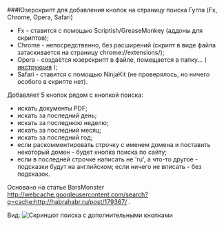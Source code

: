 ###Юзерскрипт для добавления кнопок на страницу поиска Гугла
(Fx, Chrome, Opera, Safari)

* Fx - ставится с помощью Scriptish/GreaseMonkey (аддоны для скриптов);
* Chrome - непосредственно, без расширений (скрипт в виде файла затаскивается на страницу chrome://extensions/);
* Opera - создаётся юзерскрипт в файле, помещается в папку... ( [инструкция](http://habrahabr.ru/post/140643/.md) );
* Safari - ставится с помощью NinjaKit (не проверялось, но ничего особого в скрипте нет).

Добавляет 5 кнопок рядом с кнопкой поиска:

* искать документы PDF;
* искать за последний день;
* искать за последнюю неделю;
* искать за последний месяц;
* искать за последний год;
* если раскомментировать строчку с именем домена и поставить некоторый домен - будет кнопка поиска по сайту;
* если в последней строчке написать не 'ru', а что-то другое - подсказки будут на английском; если ничего не вписать - без подсказок.

Основано на статье BarsMonster http://webcache.googleusercontent.com/search?q=cache:http://habrahabr.ru/post/179367/ .

Вид:
![Скриншот поиска с дополнительными кнопками](http://imageshack.us/a/img15/462/goglesearc01.png)